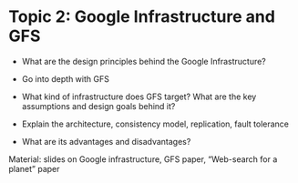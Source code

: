 # Topic 2: Google Infrastructure and GFS

* What are the design principles behind the Google Infrastructure?
* Go into depth with  GFS 

* What kind of infrastructure does GFS target? What are the key assumptions and design goals behind it?
* Explain the architecture, consistency model, replication, fault tolerance
* What are its advantages and disadvantages?

Material: slides on Google infrastructure, GFS paper, “Web-search for a planet” paper